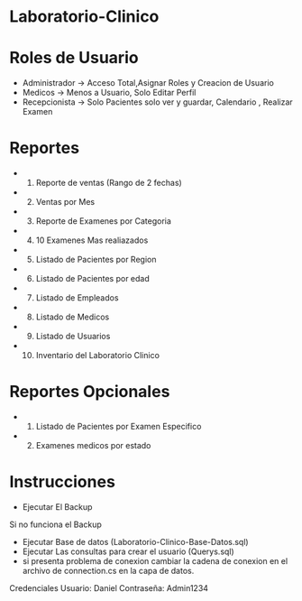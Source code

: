 # Laboratorio-Clinico

# Roles de Usuario
* Administrador -> Acceso Total,Asignar Roles y Creacion de Usuario
* Medicos -> Menos a Usuario, Solo Editar Perfil
* Recepcionista -> Solo Pacientes solo ver y guardar, Calendario , Realizar Examen  


# Reportes 
* 1. Reporte de ventas (Rango de 2 fechas)
* 2. Ventas por Mes 
* 3. Reporte de Examenes por Categoria
* 4. 10 Examenes Mas realiazados
* 5. Listado de Pacientes por Region
* 6. Listado de Pacientes por edad
* 7. Listado de Empleados
* 8. Listado de Medicos
* 9. Listado de Usuarios
* 10. Inventario del Laboratorio Clinico

# Reportes Opcionales 
* 1. Listado de Pacientes por Examen Especifico
* 2. Examenes medicos por estado


# Instrucciones

* Ejecutar El Backup

Si no funciona el Backup
* Ejecutar Base de datos (Laboratorio-Clinico-Base-Datos.sql)
* Ejecutar Las consultas para crear el usuario (Querys.sql)
* si presenta problema de conexion cambiar la cadena de conexion en el archivo de connection.cs en la capa de datos.

Credenciales 
Usuario: Daniel Contraseña: Admin1234